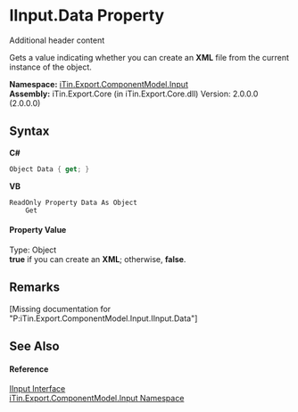 # IInput.Data Property 
Additional header content 

Gets a value indicating whether you can create an <strong>XML</strong> file from the current instance of the object.

**Namespace:**&nbsp;<a href="N_iTin_Export_ComponentModel_Input">iTin.Export.ComponentModel.Input</a><br />**Assembly:**&nbsp;iTin.Export.Core (in iTin.Export.Core.dll) Version: 2.0.0.0 (2.0.0.0)

## Syntax

**C#**<br />
``` C#
Object Data { get; }
```

**VB**<br />
``` VB
ReadOnly Property Data As Object
	Get
```


#### Property Value
Type: Object<br /><strong>true</strong> if you can create an <strong>XML</strong>; otherwise, <strong>false</strong>.

## Remarks
\[Missing <remarks> documentation for "P:iTin.Export.ComponentModel.Input.IInput.Data"\]

## See Also


#### Reference
<a href="T_iTin_Export_ComponentModel_Input_IInput">IInput Interface</a><br /><a href="N_iTin_Export_ComponentModel_Input">iTin.Export.ComponentModel.Input Namespace</a><br />